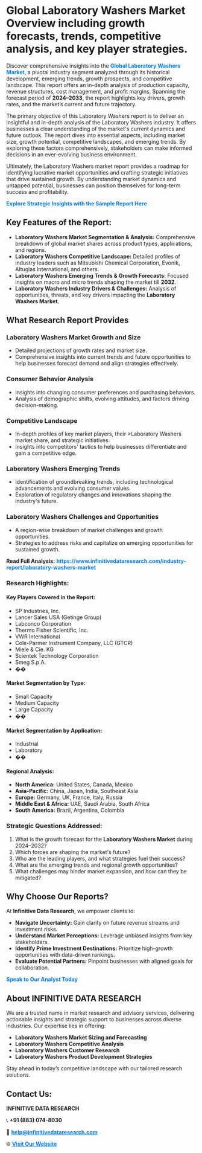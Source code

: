 <h1>Global Laboratory Washers Market Overview including growth forecasts, trends, competitive analysis, and key player strategies.</h1>
<p>
Discover comprehensive insights into the 
<a href="https://www.infinitivedataresearch.com/industry-report/laboratory-washers-market" rel="dofollow" style="color: #007BFF; text-decoration: none;"><strong>Global Laboratory Washers Market</strong></a>, a pivotal industry segment analyzed through its historical development, emerging trends, growth prospects, and competitive landscape. This report offers an in-depth analysis of production capacity, revenue structures, cost management, and profit margins. Spanning the forecast period of <strong>2024–2033</strong>, the report highlights key drivers, growth rates, and the market’s current and future trajectory.
</p>
<p>
The primary objective of this Laboratory Washers report is to deliver an insightful and in-depth analysis of the Laboratory Washers industry. It offers businesses a clear understanding of the market's current dynamics and future outlook. The report dives into essential aspects, including market size, growth potential, competitive landscapes, and emerging trends. By exploring these factors comprehensively, stakeholders can make informed decisions in an ever-evolving business environment.
</p>
<p>
Ultimately, the Laboratory Washers market report provides a roadmap for identifying lucrative market opportunities and crafting strategic initiatives that drive sustained growth. By understanding market dynamics and untapped potential, businesses can position themselves for long-term success and profitability.
</p>
<p>
<a href="https://www.infinitivedataresearch.com/request-sample/reportId=109190" style="color: #007BFF; text-decoration: none;"><strong>Explore Strategic Insights with the Sample Report Here</strong></a>
</p>

<h2>Key Features of the Report:</h2>
<ul>
<li><strong>Laboratory Washers Market Segmentation & Analysis:</strong> Comprehensive breakdown of global market shares across product types, applications, and regions.</li>
<li><strong>Laboratory Washers Competitive Landscape:</strong> Detailed profiles of industry leaders such as Mitsubishi Chemical Corporation, Evonik, Altuglas International, and others.</li>
<li><strong>Laboratory Washers Emerging Trends & Growth Forecasts:</strong> Focused insights on macro and micro trends shaping the market till <strong>2032</strong>.</li>
<li><strong>Laboratory Washers Industry Drivers & Challenges:</strong> Analysis of opportunities, threats, and key drivers impacting the <strong>Laboratory Washers Market</strong>.</li>
</ul>

<h2>What Research Report Provides</h2>
<h3>Laboratory Washers Market Growth and Size</h3>
<ul>
<li>Detailed projections of growth rates and market size.</li>
<li>Comprehensive insights into current trends and future opportunities to help businesses forecast demand and align strategies effectively.</li>
</ul>

<h3>Consumer Behavior Analysis</h3>
<ul>
<li>Insights into changing consumer preferences and purchasing behaviors.</li>
<li>Analysis of demographic shifts, evolving attitudes, and factors driving decision-making.</li>
</ul>

<h3>Competitive Landscape</h3>
<ul>
<li>In-depth profiles of key market players, their >Laboratory Washers market share, and strategic initiatives.</li>
<li>Insights into competitors' tactics to help businesses differentiate and gain a competitive edge.</li>
</ul>

<h3>Laboratory Washers Emerging Trends</h3>
<ul>
<li>Identification of groundbreaking trends, including technological advancements and evolving consumer values.</li>
<li>Exploration of regulatory changes and innovations shaping the industry's future.</li>
</ul>

<h3>Laboratory Washers Challenges and Opportunities</h3>
<ul>
<li>A region-wise breakdown of market challenges and growth opportunities.</li>
<li>Strategies to address risks and capitalize on emerging opportunities for sustained growth.</li>
</ul>
<p><strong>Read Full Analysis:</strong> <a href="https://www.infinitivedataresearch.com/industry-report/laboratory-washers-market" rel="dofollow" style="color: #007BFF; text-decoration: none;"><strong>https://www.infinitivedataresearch.com/industry-report/laboratory-washers-market</strong></a></p>
<h3>Research Highlights:</h3>
<h4>Key Players Covered in the Report:</h4>
<ul><li>SP Industries, Inc.</li><li>Lancer Sales USA (Getinge Group)</li><li>Labconco Corporation</li><li>Thermo Fisher Scientific, Inc.</li><li>VWR International</li><li>Cole-Parmer Instrument Company, LLC (GTCR)</li><li>Miele &amp; Cie. KG</li><li>Scientek Technology Corporation</li><li>Smeg S.p.A.</li><li>��</li></ul>
<h4>Market Segmentation by Type:</h4>
<ul><li>Small Capacity</li><li>Medium Capacity</li><li>Large Capacity</li><li>��</li></ul>
<h4>Market Segmentation by Application:</h4>
<ul><li>Industrial</li><li>Laboratory</li><li>��</li></ul>

<h4>Regional Analysis:</h4>
<ul>
<li><strong>North America:</strong> United States, Canada, Mexico</li>
<li><strong>Asia-Pacific:</strong> China, Japan, India, Southeast Asia</li>
<li><strong>Europe:</strong> Germany, UK, France, Italy, Russia</li>
<li><strong>Middle East & Africa:</strong> UAE, Saudi Arabia, South Africa</li>
<li><strong>South America:</strong> Brazil, Argentina, Colombia</li>
</ul>

<h3>Strategic Questions Addressed:</h3>
<ol>
<li>What is the growth forecast for the <strong>Laboratory Washers Market</strong> during 2024–2032?</li>
<li>Which forces are shaping the market's future?</li>
<li>Who are the leading players, and what strategies fuel their success?</li>
<li>What are the emerging trends and regional growth opportunities?</li>
<li>What challenges may hinder market expansion, and how can they be mitigated?</li>
</ol>

<h2>Why Choose Our Reports?</h2>
<p>At <strong>Infinitive Data Research</strong>, we empower clients to:</p>
<ul>
<li><strong>Navigate Uncertainty:</strong> Gain clarity on future revenue streams and investment risks.</li>
<li><strong>Understand Market Perceptions:</strong> Leverage unbiased insights from key stakeholders.</li>
<li><strong>Identify Prime Investment Destinations:</strong> Prioritize high-growth opportunities with data-driven rankings.</li>
<li><strong>Evaluate Potential Partners:</strong> Pinpoint businesses with aligned goals for collaboration.</li>
</ul>
<p><a href="https://www.infinitivedataresearch.com/industry-report/laboratory-washers-market" rel="dofollow" style="color: #007BFF; text-decoration: none;"><strong>Speak to Our Analyst Today</strong></a></p>

<h2>About INFINITIVE DATA RESEARCH</h2>
<p>We are a trusted name in market research and advisory services, delivering actionable insights and strategic support to businesses across diverse industries. Our expertise lies in offering:</p>
<ul>
<li><strong>Laboratory Washers Market Sizing and Forecasting</strong></li>
<li><strong>Laboratory Washers Competitive Analysis</strong></li>
<li><strong>Laboratory Washers Customer Research</strong></li>
<li><strong>Laboratory Washers Product Development Strategies</strong></li>
</ul>
<p>Stay ahead in today’s competitive landscape with our tailored research solutions.</p>

<h2>Contact Us:</h2>
<p><strong>INFINITIVE DATA RESEARCH</strong></p>
<p>📞 <strong>+91 (883) 074-8030</strong></p>
<p>📧 <strong><a href="mailto:help@infinitivedataresearch.com" style="color: #007BFF;">help@infinitivedataresearch.com</a></strong></p>
<p>🌐 <strong><a href="https://www.infinitivedataresearch.com" rel="dofollow" style="color: #007BFF;">Visit Our Website</a></strong></p>